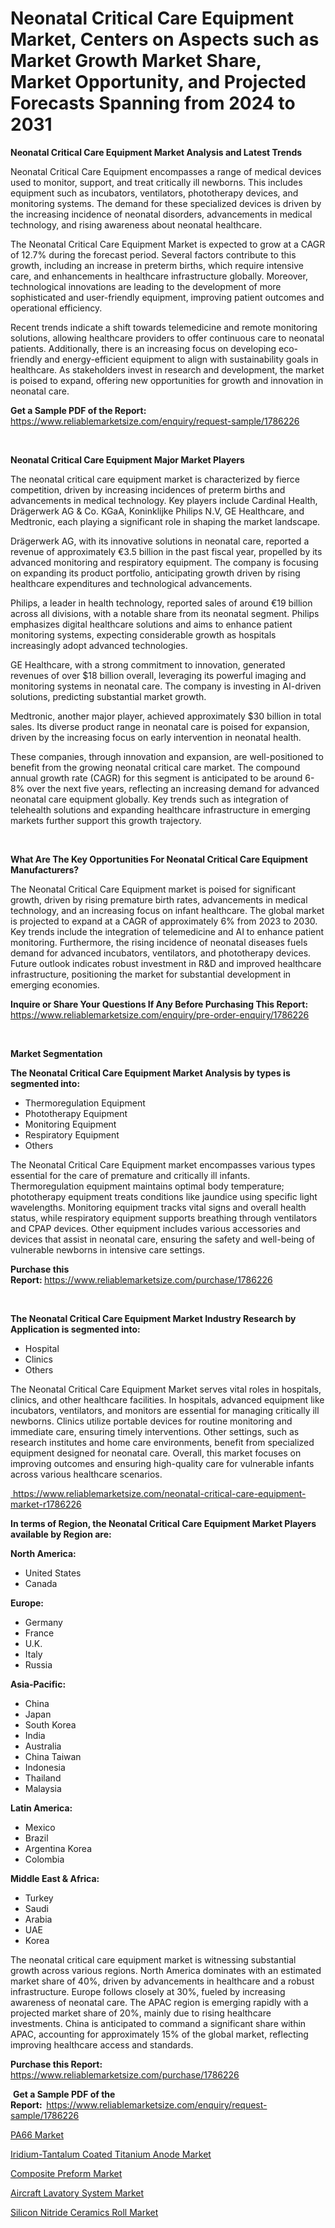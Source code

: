 <p><h1>Neonatal Critical Care Equipment Market, Centers on Aspects such as Market Growth Market Share, Market Opportunity, and Projected Forecasts Spanning from 2024 to 2031</h1></p><p><strong>Neonatal Critical Care Equipment Market Analysis and Latest Trends</strong></p>
<p><p>Neonatal Critical Care Equipment encompasses a range of medical devices used to monitor, support, and treat critically ill newborns. This includes equipment such as incubators, ventilators, phototherapy devices, and monitoring systems. The demand for these specialized devices is driven by the increasing incidence of neonatal disorders, advancements in medical technology, and rising awareness about neonatal healthcare.</p><p>The Neonatal Critical Care Equipment Market is expected to grow at a CAGR of 12.7% during the forecast period. Several factors contribute to this growth, including an increase in preterm births, which require intensive care, and enhancements in healthcare infrastructure globally. Moreover, technological innovations are leading to the development of more sophisticated and user-friendly equipment, improving patient outcomes and operational efficiency.</p><p>Recent trends indicate a shift towards telemedicine and remote monitoring solutions, allowing healthcare providers to offer continuous care to neonatal patients. Additionally, there is an increasing focus on developing eco-friendly and energy-efficient equipment to align with sustainability goals in healthcare. As stakeholders invest in research and development, the market is poised to expand, offering new opportunities for growth and innovation in neonatal care.</p></p>
<p><strong>Get a Sample PDF of the Report:&nbsp;</strong> <a href="https://www.reliablemarketsize.com/enquiry/request-sample/1786226?utm_campaign=1105&utm_medium=2&utm_source=Github&utm_content=ia&utm_term=09102024&utm_id=neonatal-critical-care-equipment">https://www.reliablemarketsize.com/enquiry/request-sample/1786226</a></p>
<p>&nbsp;</p>
<p><strong>Neonatal Critical Care Equipment Major Market Players</strong></p>
<p><p>The neonatal critical care equipment market is characterized by fierce competition, driven by increasing incidences of preterm births and advancements in medical technology. Key players include Cardinal Health, Drägerwerk AG & Co. KGaA, Koninklijke Philips N.V, GE Healthcare, and Medtronic, each playing a significant role in shaping the market landscape.</p><p>Drägerwerk AG, with its innovative solutions in neonatal care, reported a revenue of approximately €3.5 billion in the past fiscal year, propelled by its advanced monitoring and respiratory equipment. The company is focusing on expanding its product portfolio, anticipating growth driven by rising healthcare expenditures and technological advancements.</p><p>Philips, a leader in health technology, reported sales of around €19 billion across all divisions, with a notable share from its neonatal segment. Philips emphasizes digital healthcare solutions and aims to enhance patient monitoring systems, expecting considerable growth as hospitals increasingly adopt advanced technologies.</p><p>GE Healthcare, with a strong commitment to innovation, generated revenues of over $18 billion overall, leveraging its powerful imaging and monitoring systems in neonatal care. The company is investing in AI-driven solutions, predicting substantial market growth.</p><p>Medtronic, another major player, achieved approximately $30 billion in total sales. Its diverse product range in neonatal care is poised for expansion, driven by the increasing focus on early intervention in neonatal health.</p><p>These companies, through innovation and expansion, are well-positioned to benefit from the growing neonatal critical care market. The compound annual growth rate (CAGR) for this segment is anticipated to be around 6-8% over the next five years, reflecting an increasing demand for advanced neonatal care equipment globally. Key trends such as integration of telehealth solutions and expanding healthcare infrastructure in emerging markets further support this growth trajectory.</p></p>
<p>&nbsp;</p>
<p><strong>What Are The Key Opportunities For Neonatal Critical Care Equipment Manufacturers?</strong></p>
<p><p>The Neonatal Critical Care Equipment market is poised for significant growth, driven by rising premature birth rates, advancements in medical technology, and an increasing focus on infant healthcare. The global market is projected to expand at a CAGR of approximately 6% from 2023 to 2030. Key trends include the integration of telemedicine and AI to enhance patient monitoring. Furthermore, the rising incidence of neonatal diseases fuels demand for advanced incubators, ventilators, and phototherapy devices. Future outlook indicates robust investment in R&D and improved healthcare infrastructure, positioning the market for substantial development in emerging economies.</p></p>
<p><strong>Inquire or Share Your Questions If Any Before Purchasing This Report:</strong> <a href="https://www.reliablemarketsize.com/enquiry/pre-order-enquiry/1786226?utm_campaign=1105&utm_medium=2&utm_source=Github&utm_content=ia&utm_term=09102024&utm_id=neonatal-critical-care-equipment">https://www.reliablemarketsize.com/enquiry/pre-order-enquiry/1786226</a></p>
<p>&nbsp;</p>
<p><strong>Market Segmentation</strong></p>
<p><strong>The Neonatal Critical Care Equipment Market Analysis by types is segmented into:</strong></p>
<p><ul><li>Thermoregulation Equipment</li><li>Phototherapy Equipment</li><li>Monitoring Equipment</li><li>Respiratory Equipment</li><li>Others</li></ul></p>
<p><p>The Neonatal Critical Care Equipment market encompasses various types essential for the care of premature and critically ill infants. Thermoregulation equipment maintains optimal body temperature; phototherapy equipment treats conditions like jaundice using specific light wavelengths. Monitoring equipment tracks vital signs and overall health status, while respiratory equipment supports breathing through ventilators and CPAP devices. Other equipment includes various accessories and devices that assist in neonatal care, ensuring the safety and well-being of vulnerable newborns in intensive care settings.</p></p>
<p><strong>Purchase this Report:&nbsp;</strong><a href="https://www.reliablemarketsize.com/purchase/1786226?utm_campaign=1105&utm_medium=2&utm_source=Github&utm_content=ia&utm_term=09102024&utm_id=neonatal-critical-care-equipment">https://www.reliablemarketsize.com/purchase/1786226</a></p>
<p>&nbsp;</p>
<p><strong>The Neonatal Critical Care Equipment Market Industry Research by Application is segmented into:</strong></p>
<p><ul><li>Hospital</li><li>Clinics</li><li>Others</li></ul></p>
<p><p>The Neonatal Critical Care Equipment Market serves vital roles in hospitals, clinics, and other healthcare facilities. In hospitals, advanced equipment like incubators, ventilators, and monitors are essential for managing critically ill newborns. Clinics utilize portable devices for routine monitoring and immediate care, ensuring timely interventions. Other settings, such as research institutes and home care environments, benefit from specialized equipment designed for neonatal care. Overall, this market focuses on improving outcomes and ensuring high-quality care for vulnerable infants across various healthcare scenarios.</p></p>
<p><a href="https://www.reliablemarketsize.com/neonatal-critical-care-equipment-market-r1786226?utm_campaign=1105&utm_medium=2&utm_source=Github&utm_content=ia&utm_term=09102024&utm_id=neonatal-critical-care-equipment">&nbsp;https://www.reliablemarketsize.com/neonatal-critical-care-equipment-market-r1786226</a></p>
<p><strong>In terms of Region, the Neonatal Critical Care Equipment Market Players available by Region are:</strong></p>
<p>
    <p> <strong> North America: </strong>
        <ul>
            <li>United States</li>
            <li>Canada</li>
        </ul>
        </p> 
    <p> <strong> Europe: </strong>
        <ul>
            <li>Germany</li>
            <li>France</li>
            <li>U.K.</li>
            <li>Italy</li>
            <li>Russia</li>
        </ul>
        </p> 
    <p> <strong> Asia-Pacific: </strong>
        <ul>
            <li>China</li>
            <li>Japan</li>
            <li>South Korea</li>
            <li>India</li>
            <li>Australia</li>
            <li>China Taiwan</li>
            <li>Indonesia</li>
            <li>Thailand</li>
            <li>Malaysia</li>
        </ul>
        </p> 
    <p> <strong> Latin America: </strong>
        <ul>
            <li>Mexico</li>
            <li>Brazil</li>
            <li>Argentina Korea</li>
            <li>Colombia</li>
        </ul>
        </p> 
    <p> <strong> Middle East & Africa: </strong>
        <ul>
            <li>Turkey</li>
            <li>Saudi</li>
            <li>Arabia</li>
            <li>UAE</li>
            <li>Korea</li>
        </ul>
    </p>
    </p>
<p><p>The neonatal critical care equipment market is witnessing substantial growth across various regions. North America dominates with an estimated market share of 40%, driven by advancements in healthcare and a robust infrastructure. Europe follows closely at 30%, fueled by increasing awareness of neonatal care. The APAC region is emerging rapidly with a projected market share of 20%, mainly due to rising healthcare investments. China is anticipated to command a significant share within APAC, accounting for approximately 15% of the global market, reflecting improving healthcare access and standards.</p></p>
<p><strong>Purchase this Report: </strong><a href="https://www.reliablemarketsize.com/purchase/1786226?utm_campaign=1105&utm_medium=2&utm_source=Github&utm_content=ia&utm_term=09102024&utm_id=neonatal-critical-care-equipment">https://www.reliablemarketsize.com/purchase/1786226</a></p>
<p>&nbsp;<strong>Get a Sample PDF of the Report:&nbsp;&nbsp;</strong><a href="https://www.reliablemarketsize.com/enquiry/request-sample/1786226?utm_campaign=1105&utm_medium=2&utm_source=Github&utm_content=ia&utm_term=09102024&utm_id=neonatal-critical-care-equipment">https://www.reliablemarketsize.com/enquiry/request-sample/1786226</a></p>
<p><strong></strong></p>
<p><p><a href="https://www.linkedin.com/pulse/global-pa66-market-size-expected-experience-cagr-14-through-2jdke?trackingId=Af0ZTWXvTeGb67UYVFuFAw%3D%3D&utm_campaign=1105&utm_medium=2&utm_source=Github&utm_content=ia&utm_term=09102024&utm_id=neonatal-critical-care-equipment">PA66 Market</a></p><p><a href="https://github.com/wincedvaunebx6/Market-Research-Report-List-1/blob/main/iridium-tantalum-coated-titanium-anode-market.md?utm_campaign=1105&utm_medium=2&utm_source=Github&utm_content=ia&utm_term=09102024&utm_id=neonatal-critical-care-equipment">Iridium-Tantalum Coated Titanium Anode Market</a></p><p><a href="https://www.linkedin.com/pulse/global-composite-preform-market-landscape-future-trends-strategic-uzule?utm_campaign=1105&utm_medium=2&utm_source=Github&utm_content=ia&utm_term=09102024&utm_id=neonatal-critical-care-equipment">Composite Preform Market</a></p><p><a href="https://www.linkedin.com/pulse/aircraft-lavatory-system-market-trends-analysis-opportunities-fyhvf?trackingId=dJwmRlp1QUW63%2FUmI0d%2BYw%3D%3D&utm_campaign=1105&utm_medium=2&utm_source=Github&utm_content=ia&utm_term=09102024&utm_id=neonatal-critical-care-equipment">Aircraft Lavatory System Market</a></p><p><a href="https://github.com/cleora2ime/Market-Research-Report-List-1/blob/main/silicon-nitride-ceramics-roll-market.md?utm_campaign=1105&utm_medium=2&utm_source=Github&utm_content=ia&utm_term=09102024&utm_id=neonatal-critical-care-equipment">Silicon Nitride Ceramics Roll Market</a></p></p>